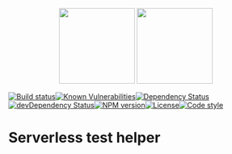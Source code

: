 <p align="center">
  <img height="150" src="https://avatars0.githubusercontent.com/u/36457275?s=400&u=16d355f384ed7f8e0655b7ed1d70ff2e411690d8&v=4e">
  <img height="150" src="https://user-images.githubusercontent.com/2955468/50581158-0b705200-0e25-11e9-9fd5-0fe422e00f2e.png">
</p>

[![Build status][build-badge]][build-badge-url][![Known Vulnerabilities][vulnerability-badge]][vulnerability-badge-url][![Dependency Status][dependency-badge]][dependency-badge-url][![devDependency Status][dev-dependency-badge]][dev-dependency-badge-url][![NPM version][latest-version-badge]][latest-version-badge-url][![License][license-badge]][license-badge-url][![Code style][formatter-badge]][formatter-badge-url]

# Serverless test helper

[build-badge]: https://circleci.com/gh/manwaring/serverless-test-helper.svg?style=shield&circle-token=757fe3e37ab7843d545dfd0dd2b7bbac17b82a3c
[build-badge-url]: https://circleci.com/gh/manwaring/serverless-test-helper
[dependency-badge]: https://david-dm.org/manwaring/serverless-test-helper.svg
[dependency-badge-url]: https://david-dm.org/manwaring/serverless-test-helper
[dev-dependency-badge]: https://david-dm.org/manwaring/serverless-test-helper/dev-status.svg
[dev-dependency-badge-url]: https://david-dm.org/manwaring/serverless-test-helper?type=dev
[formatter-badge]: https://img.shields.io/badge/code_style-prettier-ff69b4.svg?style=flat-square
[formatter-badge-url]: #badge
[license-badge]: https://img.shields.io/npm/l/@manwaring/serverless-test-helper.svg
[license-badge-url]: https://www.npmjs.com/package/@manwaring/serverless-test-helper
[vulnerability-badge]: https://snyk.io/test/github/manwaring/serverless-test-helper/badge.svg?targetFile=package.json
[vulnerability-badge-url]: https://snyk.io/test/github/manwaring/serverless-test-helper?targetFile=package.json
[latest-version-badge]: https://img.shields.io/npm/v/%40manwaring%2Fserverless-test-helper/latest.svg
[latest-version-badge-url]: https://npmjs.com/package/@manwaring/serverless-test-helper
